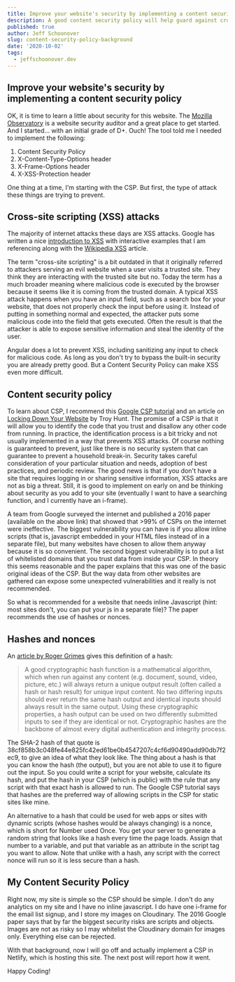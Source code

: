 ```yaml
---
title: Improve your website's security by implementing a content security policy
description: A good content security policy will help guard against cross-site scripting attacks.  Here is some background.
published: true
author: Jeff Schoonover
slug: content-security-policy-background
date: '2020-10-02'
tags:
  - jeffschoonover.dev
---
```


## Improve your website's security by implementing a content security policy

OK, it is time to learn a little about security for this website.  The [Mozilla Observatory](https://observatory.mozilla.org/) is a website security auditor and a great place to get started.  And I started... with an initial grade of D+.  Ouch!  The tool told me I needed to implement the following:

1. Content Security Policy
2. X-Content-Type-Options header
3. X-Frame-Options header
4. X-XSS-Protection header

One thing at a time, I'm starting with the CSP.  But first, the type of attack these things are trying to prevent.

## Cross-site scripting (XSS) attacks

The majority of internet attacks these days are XSS attacks.  Google has written a nice [introduction to XSS](https://www.google.com/about/appsecurity/learning/xss/) with interactive examples that I am referencing along with the [Wikipedia XSS](https://en.wikipedia.org/wiki/Cross-site_scripting) article.  

The term "cross-site scripting" is a bit outdated in that it originally referred to attackers serving an evil website when a user visits a trusted site.  They think they are interacting with the trusted site but no.  Today the term has a much broader meaning where malicious code is executed by the browser because it seems like it is coming from the trusted domain.  A typical XSS attack happens when you have an input field, such as a search box for your website, that does not properly check the input before using it.  Instead of putting in something normal and expected, the attacker puts some malicious code into the field that gets executed.  Often the result is that the attacker is able to expose sensitive information and steal the identity of the user.

Angular does a lot to prevent XSS, including sanitizing any input to check for malicious code.  As long as you don't try to bypass the built-in security you are already pretty good.  But a Content Security Policy can make XSS even more difficult.

## Content security policy

To learn about CSP, I recommend this [Google CSP tutorial](https://csp.withgoogle.com/docs/index.html) and an article on [Locking Down Your Website](https://www.troyhunt.com/locking-down-your-website-scripts-with-csp-hashes-nonces-and-report-uri/) by Troy Hunt.  The promise of a CSP is that it will allow you to identify the code that you trust and disallow any other code from running.  In practice, the identification process is a bit tricky and not usually implemented in a way that prevents XSS attacks.  Of course nothing is guaranteed to prevent, just like there is no security system that can guarantee to prevent a household break-in.  Security takes careful consideration of your particular situation and needs, adoption of best practices, and periodic review.  The good news is that if you don't have a site that requires logging in or sharing sensitive information, XSS attacks are not as big a threat.  Still, it is good to implement on early on and be thinking about security as you add to your site (eventually I want to have a searching function, and I currently have an i-frame).

A team from Google surveyed the internet and published a 2016 paper (available on the above link) that showed that >99% of CSPs on the internet were ineffective.  The biggest vulnerability you can have is if you allow inline scripts (that is, javascript embedded in your HTML files instead of in a separate file), but many websites have chosen to allow them anyway because it is so convenient.  The second biggest vulnerability is to put a list of whitelisted domains that you trust data from inside your CSP.  In theory this seems reasonable and the paper explains that this was one of the basic original ideas of the CSP.  But the way data from other websites are gathered can expose some unexpected vulnerabilities and it really is not recommended.

So what is recommended for a website that needs inline Javascript (hint: most sites don't, you can put your js in a separate file)?  The paper recommends the use of hashes or nonces.

## Hashes and nonces

An [article by Roger Grimes](https://www.csoonline.com/article/2879073/all-you-need-to-know-about-the-move-from-sha1-to-sha2-encryption.html) gives this definition of a hash:

>A good cryptographic hash function is a mathematical algorithm, which when run against any content (e.g. document, sound, video, picture, etc.) will always return a unique output result (often called a hash or hash result) for unique input content. No two differing inputs should ever return the same hash output and identical inputs should always result in the same output. Using these cryptographic properties, a hash output can be used on two differently submitted inputs to see if they are identical or not. Cryptographic hashes are the backbone of almost every digital authentication and integrity process.

The SHA-2 hash of that quote is 38cf858b3c048fe44e825fc42ed61be0b4547207c4cf6d90490add90db7f2ec9, to give an idea of what they look like.  The thing about a hash is that you can know the hash (the output), but you are not able to use it to figure out the input.  So you could write a script for your website, calculate its hash, and put the hash in your CSP (which is public) with the rule that any script with that exact hash is allowed to run.  The Google CSP tutorial says that hashes are the preferred way of allowing scripts in the CSP for static sites like mine.

An alternative to a hash that could be used for web apps or sites with dynamic scripts (whose hashes would be always changing) is a nonce, which is short for Number used Once.  You get your server to generate a random string that looks like a hash every time the page loads.  Assign that number to a variable, and put that variable as an attribute in the script tag you want to allow.  Note that unlike with a hash, any script with the correct nonce will run so it is less secure than a hash.  

## My Content Security Policy

Right now, my site is simple so the CSP should be simple.  I don't do any analytics on my site and I have no inline javascript.  I do have one i-frame for the email list signup, and I store my images on Cloudinary.  The 2016 Google paper says that by far the biggest security risks are scripts and objects.  Images are not as risky so I may whitelist the Cloudinary domain for images only.  Everything else can be rejected.

With that background, now I will go off and actually implement a CSP in Netlify, which is hosting this site.  The next post will report how it went.

Happy Coding!
